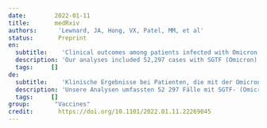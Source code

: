 ```yaml
---
date:        2022-01-11
title:       medRxiv 
authors:      'Lewnard, JA, Hong, VX, Patel, MM, et al'
status:       Preprint 
en:
  subtitle:    'Clinical outcomes among patients infected with Omicron (B.1.1.529) SARS-CoV-2 variant in southern California'
  description: 'Our analyses included 52,297 cases with SGTF (Omicron) and 16,982 cases with non-SGTF (Delta [B.1.617.2]) infections, respectively. Hospital admissions occurred among 235 (0.5%) and 222 (1.3%) of cases with Omicron and Delta variant infections, respectively. Among cases first tested in outpatient settings, the adjusted hazard ratios for any subsequent hospital admission and symptomatic hospital admission associated with Omicron variant infection were 0.48 (0.36-0.64) and 0.47 (0.35-0.62), respectively. Rates of ICU admission and mortality after an outpatient positive test were 0.26 (0.10-0.73) and 0.09 (0.01-0.75) fold as high among cases with Omicron variant infection as compared to cases with Delta variant infection. Zero cases with Omicron variant infection received mechanical ventilation, as compared to 11 cases with Delta variant infections throughout the period of follow-up (two-sided p<0.001). Median duration of hospital stay was 3.4 (2.8-4.1) days shorter for hospitalized cases with Omicron variant infections as compared to hospitalized patients with Delta variant infections, reflecting a 69.6% (64.0-74.5%) reduction in hospital length of stay.'
  tags:     []
de: 
  subtitle:    'Klinische Ergebnisse bei Patienten, die mit der Omicron (B.1.1.529) SARS-CoV-2-Variante in Südkalifornien infiziert waren'
  description: 'Unsere Analysen umfassten 52 297 Fälle mit SGTF- (Omicron) und 16 982 Fälle mit Nicht-SGTF-Infektionen (Delta [B.1.617.2]). 235 (0,5 %) bzw. 222 (1,3 %) der Fälle mit Infektionen der Omicron- bzw. Delta-Variante wurden ins Krankenhaus eingeliefert. Bei den Fällen, die zuerst ambulant getestet wurden, lagen die bereinigten Hazard Ratios für eine spätere Krankenhauseinweisung und eine symptomatische Krankenhauseinweisung im Zusammenhang mit der Omicron-Variante bei 0,48 (0,36-0,64) bzw. 0,47 (0,35-0,62). Die Raten für die Aufnahme in die Intensivstation und die Sterblichkeit nach einem positiven ambulanten Test waren bei Fällen mit einer Infektion in der Omicron-Variante 0,26 (0,10-0,73) bzw. 0,09 (0,01-0,75) Mal so hoch wie bei Fällen mit einer Infektion in der Delta-Variante. Null Fälle mit einer Infektion der Omicron-Variante wurden mechanisch beatmet, im Vergleich zu 11 Fällen mit einer Infektion der Delta-Variante während des gesamten Nachbeobachtungszeitraums (zweiseitig p<0,001). Die mediane Dauer des Krankenhausaufenthalts war bei Patienten mit Omicron-Variante um 3,4 (2,8-4,1) Tage kürzer als bei Patienten mit Delta-Variante, was einer Verkürzung der Krankenhausaufenthaltsdauer um 69,6 % (64,0-74,5 %) entspricht.'
  tags:     []
group:       "Vaccines"
credit:       https://doi.org/10.1101/2022.01.11.22269045
---
```

